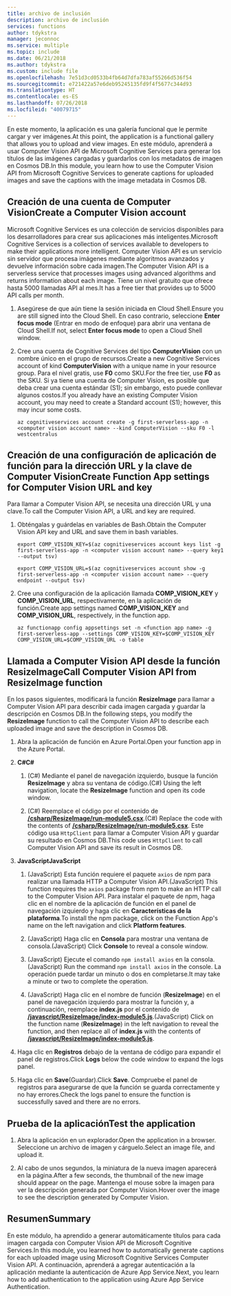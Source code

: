 ```yaml
---
title: archivo de inclusión
description: archivo de inclusión
services: functions
author: tdykstra
manager: jeconnoc
ms.service: multiple
ms.topic: include
ms.date: 06/21/2018
ms.author: tdykstra
ms.custom: include file
ms.openlocfilehash: 7e51d3cd0533b4fb64d7dfa783af55266d536f54
ms.sourcegitcommit: e721422a57e6deb95245135fd9f4f5677c344d93
ms.translationtype: HT
ms.contentlocale: es-ES
ms.lasthandoff: 07/26/2018
ms.locfileid: "40079715"
---
```

<span data-ttu-id="146b4-103">En este momento, la aplicación es una galería funcional que le permite cargar y ver imágenes.</span><span class="sxs-lookup"><span data-stu-id="146b4-103">At this point, the application is a functional gallery that allows you to upload and view images.</span></span> <span data-ttu-id="146b4-104">En este módulo, aprenderá a usar Computer Vision API de Microsoft Cognitive Services para generar los títulos de las imágenes cargadas y guardarlos con los metadatos de imagen en Cosmos DB.</span><span class="sxs-lookup"><span data-stu-id="146b4-104">In this module, you learn how to use the Computer Vision API from Microsoft Cognitive Services to generate captions for uploaded images and save the captions with the image metadata in Cosmos DB.</span></span>

## <a name="create-a-computer-vision-account"></a><span data-ttu-id="146b4-105">Creación de una cuenta de Computer Vision</span><span class="sxs-lookup"><span data-stu-id="146b4-105">Create a Computer Vision account</span></span>

<span data-ttu-id="146b4-106">Microsoft Cognitive Services es una colección de servicios disponibles para los desarrolladores para crear sus aplicaciones más inteligentes.</span><span class="sxs-lookup"><span data-stu-id="146b4-106">Microsoft Cognitive Services is a collection of services available to developers to make their applications more intelligent.</span></span> <span data-ttu-id="146b4-107">Computer Vision API es un servicio sin servidor que procesa imágenes mediante algoritmos avanzados y devuelve información sobre cada imagen.</span><span class="sxs-lookup"><span data-stu-id="146b4-107">The Computer Vision API is a serverless service that processes images using advanced algorithms and returns information about each image.</span></span> <span data-ttu-id="146b4-108">Tiene un nivel gratuito que ofrece hasta 5000 llamadas API al mes.</span><span class="sxs-lookup"><span data-stu-id="146b4-108">It has a free tier that provides up to 5000 API calls per month.</span></span>

1. <span data-ttu-id="146b4-109">Asegúrese de que aún tiene la sesión iniciada en Cloud Shell.</span><span class="sxs-lookup"><span data-stu-id="146b4-109">Ensure you are still signed into the Cloud Shell.</span></span> <span data-ttu-id="146b4-110">En caso contrario, seleccione **Enter focus mode** (Entrar en modo de enfoque) para abrir una ventana de Cloud Shell.</span><span class="sxs-lookup"><span data-stu-id="146b4-110">If not, select **Enter focus mode** to open a Cloud Shell window.</span></span> 

1. <span data-ttu-id="146b4-111">Cree una cuenta de Cognitive Services del tipo **ComputerVision** con un nombre único en el grupo de recursos.</span><span class="sxs-lookup"><span data-stu-id="146b4-111">Create a new Cognitive Services account of kind **ComputerVision** with a unique name in your resource group.</span></span> <span data-ttu-id="146b4-112">Para el nivel gratis, use **F0** como SKU.</span><span class="sxs-lookup"><span data-stu-id="146b4-112">For the free tier, use **F0** as the SKU.</span></span> <span data-ttu-id="146b4-113">Si ya tiene una cuenta de Computer Vision, es posible que deba crear una cuenta estándar (S1); sin embargo, esto puede conllevar algunos costos.</span><span class="sxs-lookup"><span data-stu-id="146b4-113">If you already have an existing Computer Vision account, you may need to create a Standard account (S1); however, this may incur some costs.</span></span>

    ```azurecli
    az cognitiveservices account create -g first-serverless-app -n <computer vision account name> --kind ComputerVision --sku F0 -l westcentralus
    ```


## <a name="create-function-app-settings-for-computer-vision-url-and-key"></a><span data-ttu-id="146b4-114">Creación de una configuración de aplicación de función para la dirección URL y la clave de Computer Vision</span><span class="sxs-lookup"><span data-stu-id="146b4-114">Create Function App settings for Computer Vision URL and key</span></span>

<span data-ttu-id="146b4-115">Para llamar a Computer Vision API, se necesita una dirección URL y una clave.</span><span class="sxs-lookup"><span data-stu-id="146b4-115">To call the Computer Vision API, a URL and key are required.</span></span>

1. <span data-ttu-id="146b4-116">Obténgalas y guárdelas en variables de Bash.</span><span class="sxs-lookup"><span data-stu-id="146b4-116">Obtain the Computer Vision API key and URL and save them in bash variables.</span></span>

    ```azurecli
    export COMP_VISION_KEY=$(az cognitiveservices account keys list -g first-serverless-app -n <computer vision account name> --query key1 --output tsv)
    ```
    ```azurecli
    export COMP_VISION_URL=$(az cognitiveservices account show -g first-serverless-app -n <computer vision account name> --query endpoint --output tsv)
    ```

1. <span data-ttu-id="146b4-117">Cree una configuración de la aplicación llamada **COMP_VISION_KEY** y **COMP_VISION_URL**, respectivamente, en la aplicación de función.</span><span class="sxs-lookup"><span data-stu-id="146b4-117">Create app settings named **COMP_VISION_KEY** and **COMP_VISION_URL**, respectively, in the function app.</span></span>

    ```azurecli
    az functionapp config appsettings set -n <function app name> -g first-serverless-app --settings COMP_VISION_KEY=$COMP_VISION_KEY COMP_VISION_URL=$COMP_VISION_URL -o table
    ```


## <a name="call-computer-vision-api-from-resizeimage-function"></a><span data-ttu-id="146b4-118">Llamada a Computer Vision API desde la función ResizeImage</span><span class="sxs-lookup"><span data-stu-id="146b4-118">Call Computer Vision API from ResizeImage function</span></span>

<span data-ttu-id="146b4-119">En los pasos siguientes, modificará la función **ResizeImage** para llamar a Computer Vision API para describir cada imagen cargada y guardar la descripción en Cosmos DB.</span><span class="sxs-lookup"><span data-stu-id="146b4-119">In the following steps, you modify the **ResizeImage** function to call the Computer Vision API to describe each uploaded image and save the description in Cosmos DB.</span></span>

1. <span data-ttu-id="146b4-120">Abra la aplicación de función en Azure Portal.</span><span class="sxs-lookup"><span data-stu-id="146b4-120">Open your function app in the Azure Portal.</span></span>

1. <span data-ttu-id="146b4-121">**C#**</span><span class="sxs-lookup"><span data-stu-id="146b4-121">**C#**</span></span>

    1. <span data-ttu-id="146b4-122">(C#) Mediante el panel de navegación izquierdo, busque la función **ResizeImage** y abra su ventana de código.</span><span class="sxs-lookup"><span data-stu-id="146b4-122">(C#) Using the left navigation, locate the **ResizeImage** function and open its code window.</span></span>

    1. <span data-ttu-id="146b4-123">(C#) Reemplace el código por el contenido de [**/csharp/ResizeImage/run-module5.csx**](https://raw.githubusercontent.com/Azure-Samples/functions-first-serverless-web-application/master/csharp/ResizeImage/run-module5.csx).</span><span class="sxs-lookup"><span data-stu-id="146b4-123">(C#) Replace the code with the contents of [**/csharp/ResizeImage/run-module5.csx**](https://raw.githubusercontent.com/Azure-Samples/functions-first-serverless-web-application/master/csharp/ResizeImage/run-module5.csx).</span></span> <span data-ttu-id="146b4-124">Este código usa `HttpClient` para llamar a Computer Vision API y guardar su resultado en Cosmos DB.</span><span class="sxs-lookup"><span data-stu-id="146b4-124">This code uses `HttpClient` to call Computer Vision API and save its result in Cosmos DB.</span></span>

1. <span data-ttu-id="146b4-125">**JavaScript**</span><span class="sxs-lookup"><span data-stu-id="146b4-125">**JavaScript**</span></span>

    1. <span data-ttu-id="146b4-126">(JavaScript) Esta función requiere el paquete `axios` de npm para realizar una llamada HTTP a Computer Vision API.</span><span class="sxs-lookup"><span data-stu-id="146b4-126">(JavaScript) This function requires the `axios` package from npm to make an HTTP call to the Computer Vision API.</span></span> <span data-ttu-id="146b4-127">Para instalar el paquete de npm, haga clic en el nombre de la aplicación de función en el panel de navegación izquierdo y haga clic en **Características de la plataforma**.</span><span class="sxs-lookup"><span data-stu-id="146b4-127">To install the npm package, click on the Function App's name on the left navigation and click **Platform features**.</span></span>

    1. <span data-ttu-id="146b4-128">(JavaScript) Haga clic en **Consola** para mostrar una ventana de consola.</span><span class="sxs-lookup"><span data-stu-id="146b4-128">(JavaScript) Click **Console** to reveal a console window.</span></span>

    1. <span data-ttu-id="146b4-129">(JavaScript) Ejecute el comando `npm install axios` en la consola.</span><span class="sxs-lookup"><span data-stu-id="146b4-129">(JavaScript) Run the command `npm install axios` in the console.</span></span> <span data-ttu-id="146b4-130">La operación puede tardar un minuto o dos en completarse.</span><span class="sxs-lookup"><span data-stu-id="146b4-130">It may take a minute or two to complete the operation.</span></span>

    1. <span data-ttu-id="146b4-131">(JavaScript) Haga clic en el nombre de función (**ResizeImage**) en el panel de navegación izquierdo para mostrar la función y, a continuación, reemplace **index.js** por el contenido de [**/javascript/ResizeImage/index-module5.js**](https://raw.githubusercontent.com/Azure-Samples/functions-first-serverless-web-application/master/javascript/ResizeImage/index-module5.js).</span><span class="sxs-lookup"><span data-stu-id="146b4-131">(JavaScript) Click on the function name (**ResizeImage**) in the left navigation to reveal the function, and then replace all of **index.js** with the contents of [**/javascript/ResizeImage/index-module5.js**](https://raw.githubusercontent.com/Azure-Samples/functions-first-serverless-web-application/master/javascript/ResizeImage/index-module5.js).</span></span>

1. <span data-ttu-id="146b4-132">Haga clic en **Registros** debajo de la ventana de código para expandir el panel de registros.</span><span class="sxs-lookup"><span data-stu-id="146b4-132">Click **Logs** below the code window to expand the logs panel.</span></span>

1. <span data-ttu-id="146b4-133">Haga clic en **Save**(Guardar).</span><span class="sxs-lookup"><span data-stu-id="146b4-133">Click **Save**.</span></span> <span data-ttu-id="146b4-134">Compruebe el panel de registros para asegurarse de que la función se guarda correctamente y no hay errores.</span><span class="sxs-lookup"><span data-stu-id="146b4-134">Check the logs panel to ensure the function is successfully saved and there are no errors.</span></span>


## <a name="test-the-application"></a><span data-ttu-id="146b4-135">Prueba de la aplicación</span><span class="sxs-lookup"><span data-stu-id="146b4-135">Test the application</span></span>

1. <span data-ttu-id="146b4-136">Abra la aplicación en un explorador.</span><span class="sxs-lookup"><span data-stu-id="146b4-136">Open the application in a browser.</span></span> <span data-ttu-id="146b4-137">Seleccione un archivo de imagen y cárguelo.</span><span class="sxs-lookup"><span data-stu-id="146b4-137">Select an image file, and upload it.</span></span>

1. <span data-ttu-id="146b4-138">Al cabo de unos segundos, la miniatura de la nueva imagen aparecerá en la página.</span><span class="sxs-lookup"><span data-stu-id="146b4-138">After a few seconds, the thumbnail of the new image should appear on the page.</span></span> <span data-ttu-id="146b4-139">Mantenga el mouse sobre la imagen para ver la descripción generada por Computer Vision.</span><span class="sxs-lookup"><span data-stu-id="146b4-139">Hover over the image to see the description generated by Computer Vision.</span></span>


## <a name="summary"></a><span data-ttu-id="146b4-140">Resumen</span><span class="sxs-lookup"><span data-stu-id="146b4-140">Summary</span></span>

<span data-ttu-id="146b4-141">En este módulo, ha aprendido a generar automáticamente títulos para cada imagen cargada con Computer Vision API de Microsoft Cognitive Services.</span><span class="sxs-lookup"><span data-stu-id="146b4-141">In this module, you learned how to automatically generate captions for each uploaded image using Microsoft Cognitive Services Computer Vision API.</span></span> <span data-ttu-id="146b4-142">A continuación, aprenderá a agregar autenticación a la aplicación mediante la autenticación de Azure App Service.</span><span class="sxs-lookup"><span data-stu-id="146b4-142">Next, you learn how to add authentication to the application using Azure App Service Authentication.</span></span>